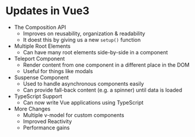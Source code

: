# Updates in Vue3

* The Composition API
  - Improves on reusability, organization & readability
  - It doest this by giving us a new `setup()` function
* Multiple Root Elements
  -  Can have many root elements side-by-side in a component
* Teleport Component
  - Render content from one component in a different place in the DOM
  - Useful for things like modals
* Suspense Component
  - Used to handle asynchronous components easily
  - Can provide fall-back content (e.g. a spinner) until data is loaded
* TypeScript Support
  - Can now write Vue applications using TypeScript
* More Changes
  - Multiple v-model for custom components
  - Improved Reactivity
  - Performance gains